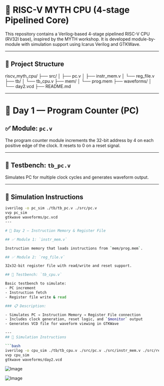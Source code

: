 # 🚀 RISC-V MYTH CPU (4-stage Pipelined Core)

This repository contains a Verilog-based 4-stage pipelined RISC-V CPU (RV32I base), inspired by the MYTH workshop. It is developed module-by-module with simulation support using Icarus Verilog and GTKWave.

---

## 📁 Project Structure

riscv_myth_cpu/
├── src/
│   ├── pc.v
│   ├── instr_mem.v
│   └── reg_file.v
├── tb/
│   └── tb_cpu.v
├── mem/
│   └── prog.mem
├── waveforms/
│   └── day2.vcd
├── README.md

---

# 📅 Day 1 — Program Counter (PC)

## ✅ Module: `pc.v`

The program counter module increments the 32-bit address by 4 on each positive edge of the clock. It resets to 0 on a reset signal.

---

## 🧪 Testbench: `tb_pc.v`

Simulates PC for multiple clock cycles and generates waveform output.

---

## 🔧 Simulation Instructions

```bash
iverilog -o pc_sim ./tb/tb_pc.v ./src/pc.v
vvp pc_sim
gtkwave waveforms/pc.vcd
---

# 📅 Day 2 — Instruction Memory & Register File

## ✅ Module 1: `instr_mem.v`

Instruction memory that loads instructions from `mem/prog.mem`.

## ✅ Module 2: `reg_file.v`

32x32-bit register file with read/write and reset support.

## 🧪 Testbench: `tb_cpu.v`

Basic testbench to simulate:
- PC increment
- Instruction fetch
- Register file write & read

### 📋 Description:

- Simulates PC → Instruction Memory → Register File connection  
- Includes clock generation, reset logic, and `$monitor` output  
- Generates VCD file for waveform viewing in GTKWave

---
## 🔧 Simulation Instructions

```bash
iverilog -o cpu_sim ./tb/tb_cpu.v ./src/pc.v ./src/instr_mem.v ./src/reg_file.v
vvp cpu_sim
gtkwave waveforms/day2.vcd
```
![Image](https://github.com/user-attachments/assets/57355935-f76e-4b90-af1d-43315d834535)

![Image](https://github.com/user-attachments/assets/a78e418b-900d-43bd-9b4a-d2273d0f4612)
